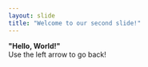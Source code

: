 ```yaml
---
layout: slide
title: "Welcome to our second slide!"
---
```

**"Hello, World!"**\
Use the left arrow to go back!
